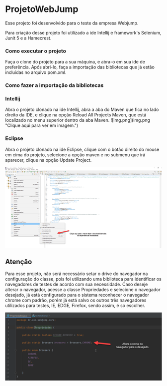 # ProjetoWebJump
Esse projeto foi desenvolvido para o teste da empresa Webjump.

Para criação desse projeto foi utilizado a ide Intellij e framework's Selenium, Junit 5 e a Hamecrest.


<h3>Como executar o projeto</h3>

Faça o clone do projeto para a sua máquina, e abra-o em sua ide de preferência. Após abri-lo, faça a importação das bibliotecas que já estão incluídas no arquivo pom.xml.

<h3>Como fazer a importação da bibliotecas<h3>

<h3>Intellij</h3>
Abra o projeto clonado na ide Intellij, abra a aba do Maven que fica no lado direito da IDE, e clique na opção Reload All Projects Maven, que está localizado no menu superior dentro da aba Maven.
![img.png](img.png "Clique aqui para ver em imagem.")

<h3>Eclipse</h3>
Abra o projeto clonado na ide Eclipse, clique com o botão direito do mouse em cima do projeto, selecione a opção maven e no submenu que irá aparecer, clique na opção 
Update Project.

![img_1.png](img_1.png "Clique aqui para ver em imagem.")

<h2>Atenção</h2>

Para esse projeto, não será necessário setar o drive do navegador na configuração do classe, pois foi utilizando uma biblioteca para identificar os navegadores de testes
de acordo com sua necessidade. Caso deseje alterar o navegador, acesse a classe Propriedades e selecione o navegador desejado, já está configurado para o sistema reconhecer o navegador 
chrome com padrão, porém já está salvo os outros três navegadores utilizados para testes, IE, EDGE, Firefox, sendo assim, é so escolher.

<img alt="Como_selecionar_navegador.png" src="img_2.png" title="Clique aqui para ver em imagem."/>



